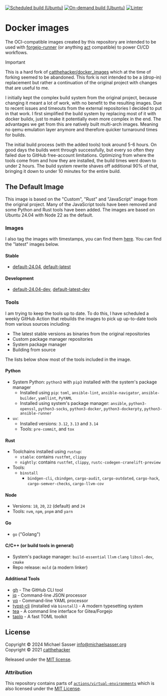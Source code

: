 [![Scheduled build (Ubuntu)](https://github.com/MichaelSasser/docker_images/actions/workflows/build-ubuntu.yml/badge.svg?event=schedule)](https://github.com/MichaelSasser/docker_images/actions/workflows/build-ubuntu.yml)
[![On-demand build (Ubuntu)](https://github.com/MichaelSasser/docker_images/actions/workflows/build-ubuntu.yml/badge.svg?event=workflow_dispatch)](https://github.com/MichaelSasser/docker_images/actions/workflows/build-ubuntu.yml)
[![Linter](https://github.com/MichaelSasser/docker_images/actions/workflows/lint.yml/badge.svg)](https://github.com/MichaelSasser/docker_images/actions/workflows/lint.yml)

# Docker images

The OCI-compatible images created by this repository are intended to be used with
[forgejo-runner](https://code.forgejo.org/forgejo/runner)
(or anything [act](https://github.com/nektos/act) compatible) to power CI/CD
workflows.

> [!IMPORTANT]
> This is a hard fork of
> [catthehacker/docker_images](https://github.com/catthehacker/docker_images)
> which at the time of forking seemed to be abandoned. This fork is not
> intended to be a (drop-in) replacement but rather a continuation of the
> original project with changes that are useful to me.

I initially kept the complex build system from the original project, because
changing it meant a lot of work, with no benefit to the resulting images.
Due to recent issues and timeouts from the external repositories I decided
to put in that work. I first simplified the build system by replacing most of
it with docker buildx, just to make it potentially even more complex in the end.
The advantages we get from this are natively built multi-arch images. Meaning
no qemu emulation layer anymore and therefore quicker turnaround times for
builds.

The initial build process (with the added tools) took around 5-6 hours. On
good days the builds went through successfully, but every so often they
failed due to GitHub free-account limitations.
Optimizing from where the tools come from and how they are installed, the
build times went down to under 2 hours.
The build system rewrite shaves off additional 90% of that, bringing it down
to under 10 minutes for the entire build.

## The Default Image

This image is based on the "Custom", "Rust" and "JavaScript" image from the
original project. Many of the JavaScript tools have been removed and some
Python and Rust tools have been added. The images are based on
Ubuntu 24.04 with Node 22 as the default.

### Images

I also tag the images with timestamps, you can find them
[here](https://github.com/MichaelSasser/docker_images/pkgs/container/ubuntu).
You can find the "latest" images below.

#### Stable

- [default-24.04](ghcr.io/MichaelSasser/ubuntu:default-24.04), [default-latest](ghcr.io/MichaelSasser/ubuntu:default-latest)

#### Development

- [default-24.04-dev](ghcr.io/MichaelSasser/ubuntu:default-24.04-dev), [default-latest-dev](ghcr.io/MichaelSasser/ubuntu:default-latest-dev)

### Tools

I am trying to keep the tools up to date. To do this, I have scheduled a
weekly GitHub Action that rebuilds the images to pick up up-to-date tools from
various sources including:

- The latest stable versions as binaries from the original repositories
- Custom package manager repositories
- System package manager
- Building from source

The lists below show most of the tools included in the image.

#### Python

- System Python: `python3` with `pip3` installed with the system's package
  manager
  - Installed using `pip`: `toml`, `ansible-lint`, `ansible-navigator`,
    `ansible-builder`, `yamllint`, `PyYAML`
  - Installed using system's package manager: `ansible`, `python3-openssl`,
    `python3-socks`, `python3-docker`, `python3-dockerpty`,
    `python3-ansible-runner`
- `uv`:
  - Installed versions: `3.12`, `3.13` and `3.14`
  - Tools: `pre-commit`,
    and `tox`

#### Rust

- Toolchains installed using `rustup`:
  - `stable`: contains `rustfmt`, `clippy`
  - `nightly`: contains `rustfmt`, `clippy`, `rustc-codegen-cranelift-preview`
- Tools:
  - `binstall`
    - `bindgen-cli`, `cbindgen`, `cargo-audit`, `cargo-outdated`,
      `cargo-hack`, `cargo-semver-checks`, `cargo-llvm-cov`

#### Node

- Versions: `18`, `20`, `22` (default) and `24`
- Tools: `nvm`, `npm`, `pnpm` and `yarn`

#### Go

- `go` ("Golang")

#### C/C++ (or build tools in general)

- System's package manager: `build-essential` `llvm` `clang` `libssl-dev`, `cmake`
- Repo release: `mold` (a modern linker)

#### Additional Tools

- [gh](https://github.com/cli/cli) - The GitHub CLI tool
- [jq](https://github.com/jqlang/jq) - Command-line JSON processor
- [yq](https://github.com/mikefarah/yq) - Command-line YAML processor
- [typst-cli](https://github.com/typst/typst/tree/main/crates/typst-cli) (installed via `binstall`) - A modern typesetting system
- [tea](https://github.com/gitea/tea) - A command line interface for Gitea/Forgejo
- [taplo](https://github.com/tamasfe/taplo) - A fast TOML toolkit

## License

Copyright &copy; 2024 Michael Sasser <info@michaelsasser.org> \
Copyright &copy; 2021 [catthehacker](https://github.com/catthehacker)

Released under the [MIT license](./LICENSE).

### Attribution

This repository contains parts of
[`actions/virtual-environments`][actions/virtual-environments] which is also
licensed under the
[MIT License](https://github.com/actions/virtual-environments/blob/main/LICENSE).

[actions/virtual-environments]: https://github.com/actions/virtual-environments
